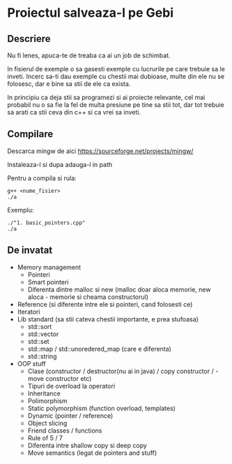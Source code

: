 # Proiectul salveaza-l pe Gebi

## Descriere

Nu fi lenes, apuca-te de treaba ca ai un job de schimbat.

In fisierul de exemple o sa gasesti exemple cu lucrurile pe care trebuie sa le inveti. Incerc sa-ti dau exemple cu chestii mai 
dubioase, multe din ele nu se folosesc, dar e bine sa stii de ele ca exista.

In principiu ca deja stii sa programezi si ai proiecte relevante, cel mai probabil nu o sa fie la fel de multa presiune pe tine sa stii tot, dar tot trebuie sa arati ca stii ceva din c++ si ca vrei sa inveti.

## Compilare 

Descarca mingw de aici
https://sourceforge.net/projects/mingw/

Instaleaza-l si dupa adauga-l in path

Pentru a compila si rula:
```
g++ <nume_fisier>
./a
```

Exemplu:
```
./"1. basic_pointers.cpp"
./a
```

## De invatat
- Memory management
  - Pointeri
  - Smart pointeri
  - Diferenta dintre malloc si new (malloc doar aloca memorie, new aloca - memorie si cheama constructorul)
- Reference (si diferente intre ele si pointeri, cand folosesti ce)
- Iteratori
- Lib standard (sa stii cateva chestii importante, e prea stufoasa)
  - std::sort
  - std::vector
  - std::set
  - std::map / std::unoredered_map (care e diferenta)
  - std::string
- OOP stuff
  - Clase (constructor / destructor(nu ai in java) / copy constructor / - move constructor etc)
  - Tipuri de overload la operatori
  - Inheritance
  - Polimorphism
  - Static polymorphism (function overload, templates)
  - Dynamic (pointer / reference)
  - Object slicing
  - Friend classes / functions
  - Rule of 5 / 7
  - Diferenta intre shallow copy si deep copy
  - Move semantics (legat de pointers and stuff)

